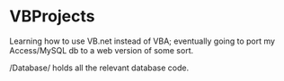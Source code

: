 # VBProjects
Learning how to use VB.net instead of VBA; eventually going to port my Access/MySQL db to a web version of some sort.

/Database/ holds all the relevant database code.
